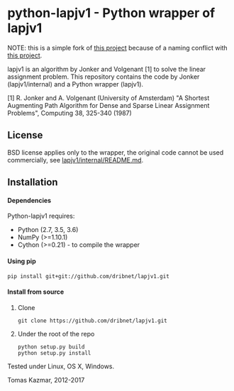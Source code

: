 python-lapjv1 - Python wrapper of lapjv1
======================================

NOTE: this is a simple fork of [this project](https://github.com/gatagat/lapjv1.git) because of a naming conflict with [this project](https://github.com/src-d/lapjv).

lapjv1 is an algorithm by Jonker and Volgenant [1] to solve the linear
assignment problem. This repository contains the code by Jonker
(lapjv1/internal) and a Python wrapper (lapjv1).

[1] R. Jonker and A. Volgenant (University of Amsterdam)
"A Shortest Augmenting Path Algorithm for Dense and Sparse Linear Assignment
 Problems", Computing 38, 325-340 (1987)


License
-------

BSD license applies only to the wrapper, the original code cannot be used
commercially, see [lapjv1/internal/README.md](./lapjv1/internal/README.md).


Installation
------------

#### Dependencies

Python-lapjv1 requires:

  * Python (2.7, 3.5, 3.6)
  * NumPy (>=1.10.1)
  * Cython (>=0.21) - to compile the wrapper

#### Using pip

    pip install git+git://github.com/dribnet/lapjv1.git

#### Install from source

  1. Clone

         git clone https://github.com/dribnet/lapjv1.git

  2. Under the root of the repo

         python setup.py build
         python setup.py install

Tested under Linux, OS X, Windows.

Tomas Kazmar, 2012-2017

